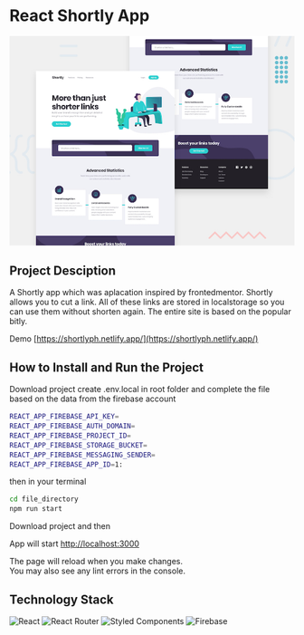 # React Shortly App

![alt text](https://github.com/pokrywa1/url-shortening/blob/master/preview.jpg?raw=true)

## Project Desciption

A Shortly app which was aplacation inspired by frontedmentor. Shortly allows you to cut a link. All of these links are stored in localstorage so you can use them without shorten again. The entire site is based on the popular bitly.

Demo [https://shortlyph.netlify.app/](https://shortlyph.netlify.app/)

## How to Install and Run the Project

Download project create .env.local in root folder and complete the file based on the data from the firebase account

```zsh
REACT_APP_FIREBASE_API_KEY=
REACT_APP_FIREBASE_AUTH_DOMAIN=
REACT_APP_FIREBASE_PROJECT_ID=
REACT_APP_FIREBASE_STORAGE_BUCKET=
REACT_APP_FIREBASE_MESSAGING_SENDER=
REACT_APP_FIREBASE_APP_ID=1:

```
then in your terminal

```zsh
cd file_directory
npm run start
```
Download project and then

App will start [http://localhost:3000](http://localhost:3000)


The page will reload when you make changes.\
You may also see any lint errors in the console.

## Technology Stack
![React](https://img.shields.io/badge/react-%2320232a.svg?style=for-the-badge&logo=react&logoColor=%2361DAFB)
![React Router](https://img.shields.io/badge/React_Router-CA4245?style=for-the-badge&logo=react-router&logoColor=white)
![Styled Components](https://img.shields.io/badge/styled--components-DB7093?style=for-the-badge&logo=styled-components&logoColor=white)
![Firebase](https://img.shields.io/badge/firebase-%23039BE5.svg?style=for-the-badge&logo=firebase)

  </div>
